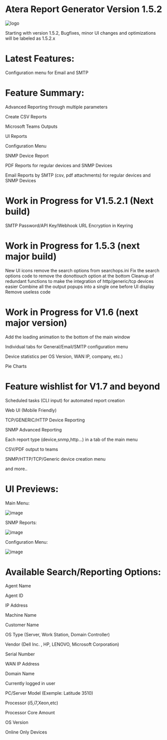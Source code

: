 # Atera Report Generator Version 1.5.2
![logo](https://github.com/infovirtuel/Atera-Report-Generator/assets/134888924/d1613878-09f1-49d7-a207-8c77a85c4cdf)

Starting with version 1.5.2,
Bugfixes, minor UI changes and optimizations
will be labeled as 1.5.2.x

#  Latest Features:

Configuration menu for Email and SMTP


# Feature Summary:

Advanced Reporting through multiple parameters

Create CSV Reports

Microsoft Teams Outputs

UI Reports

Configuration Menu

SNMP Device Report

PDF Reports for regular devices and SNMP Devices

Email Reports by SMTP (csv, pdf attachments) for regular devices and SNMP Devices


# Work in Progress for V1.5.2.1 (Next build)

SMTP Password/API Key/Webhook URL Encryption in Keyring

# Work in Progress for 1.5.3 (next major build)

New UI icons
remove the search options from searchops.ini
Fix the search options code to remove the donottouch option
at the bottom
Cleanup of redundant functions to make the integration of http/generic/tcp devices easier
Combine all the output popups into a single one before UI display
Remove useless code


# Work in Progress for V1.6 (next major version)


Add the loading animation to the bottom of the main window

Individual tabs for General/Email/SMTP configuration menu

Device statistics per OS Version, WAN IP, company, etc.)

Pie Charts

# Feature wishlist for V1.7 and beyond

Scheduled tasks (CLI input) for automated report creation

Web UI (Mobile Friendly) 

TCP/GENERIC/HTTP Device Reporting

SNMP Advanced Reporting

Each report type (device,snmp,http...) in a tab of the main menu

CSV/PDF output to teams

SNMP/HTTP/TCP/Generic device creation menu

and more..

# UI Previews:

Main Menu:

![image](https://github.com/infovirtuel/Atera-Report-Generator/assets/134888924/38c2a76c-7625-4bd7-a531-70319bb3a0ad)


SNMP Reports:

![image](https://github.com/infovirtuel/Atera-Report-Generator/assets/134888924/42f4b61f-4e59-4aca-a99a-52ad6c5594d1)


Configuration Menu:

![image](https://github.com/infovirtuel/Atera-Report-Generator/assets/134888924/ffecee06-65e4-4f5d-b4fc-562efb9f5cfa)



# Available Search/Reporting Options:

Agent Name

Agent ID

IP Address

Machine Name

Customer Name

OS Type (Server, Work Station, Domain Controller)

Vendor (Dell Inc. , HP, LENOVO, Microsoft Corporation)

Serial Number

WAN IP Address

Domain Name

Currently logged in user

PC/Server Model (Exemple: Latitude 3510)

Processor (i5,i7,Xeon,etc)

Processor Core Amount 

OS Version

Online Only Devices
